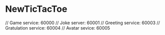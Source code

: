 # NewTicTacToe

//    Game service: 60000
//    Joke server: 60001
//    Greeting service: 60003
//    Gratulation service: 60004
//    Avatar sevice: 60005